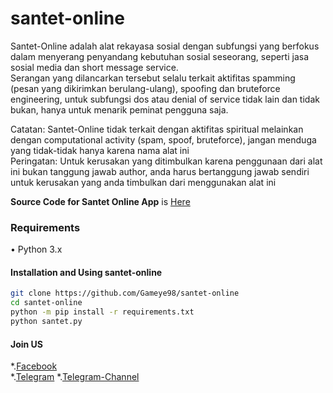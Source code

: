 # santet-online
Santet-Online adalah alat rekayasa sosial dengan subfungsi yang berfokus dalam menyerang penyandang kebutuhan sosial seseorang, seperti jasa sosial media dan short message service.  
Serangan yang dilancarkan tersebut selalu terkait aktifitas spamming (pesan yang dikirimkan berulang-ulang), spoofing dan bruteforce engineering, untuk subfungsi dos atau denial of service tidak lain dan tidak bukan, hanya untuk menarik peminat pengguna saja.

Catatan: Santet-Online tidak terkait dengan aktifitas spiritual melainkan dengan computational activity (spam, spoof, bruteforce), jangan menduga yang tidak-tidak hanya karena nama alat ini  
Peringatan: Untuk kerusakan yang ditimbulkan karena penggunaan dari alat ini bukan tanggung jawab author, anda harus bertanggung jawab sendiri untuk kerusakan yang anda timbulkan dari menggunakan alat ini

**Source Code for Santet Online App** is [Here](https://raw.githubusercontent.com/Gameye/Gameye98.github.io/master/source/Santet.zip)

### Requirements
• Python 3.x

#### Installation and Using santet-online
```bash
git clone https://github.com/Gameye98/santet-online
cd santet-online
python -m pip install -r requirements.txt
python santet.py
```

#### Join US
*.[Facebook](https://mobile.facebook.com/groups/1704985559810669)  
*.[Telegram](https://t.me/BHSec)
*.[Telegram-Channel](https://t.me/bhs3c)
